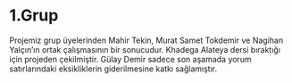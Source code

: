 # 1.Grup

Projemiz grup üyelerinden Mahir Tekin, Murat Samet Tokdemir ve Nagihan Yalçın’ın ortak çalışmasının bir sonucudur. Khadega Alateya dersi bıraktığı için projeden çekilmiştir. Gülay Demir sadece son aşamada yorum satırlarındaki eksikliklerin giderilmesine katkı sağlamıştır.
